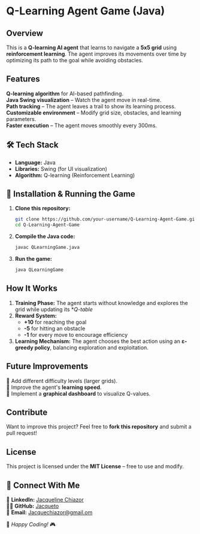 # Q-Learning Agent Game (Java)

## Overview
This is a **Q-learning AI agent** that learns to navigate a **5x5 grid** using **reinforcement learning**. The agent improves its movements over time by optimizing its path to the goal while avoiding obstacles.

## Features
**Q-learning algorithm** for AI-based pathfinding.  
**Java Swing visualization** – Watch the agent move in real-time.  
**Path tracking** – The agent leaves a trail to show its learning process.  
**Customizable environment** – Modify grid size, obstacles, and learning parameters.  
**Faster execution** – The agent moves smoothly every 300ms.  

## 🛠 Tech Stack
- **Language:** Java
- **Libraries:** Swing (for UI visualization)
- **Algorithm:** Q-learning (Reinforcement Learning)

## 🔧 Installation & Running the Game
1. **Clone this repository:**
   ```bash
   git clone https://github.com/your-username/Q-Learning-Agent-Game.git
   cd Q-Learning-Agent-Game
   ```
2. **Compile the Java code:**
   ```bash
   javac QLearningGame.java
   ```
3. **Run the game:**
   ```bash
   java QLearningGame
   ```

## How It Works
1. **Training Phase:** The agent starts without knowledge and explores the grid while updating its **Q-table*
2. **Reward System:**
   - **+10** for reaching the goal
   - **-5** for hitting an obstacle
   - **-1** for every move to encourage efficiency
3. **Learning Mechanism:** The agent chooses the best action using an **ε-greedy policy**, balancing exploration and exploitation.

## Future Improvements
🔹 Add different difficulty levels (larger grids).  
🔹 Improve the agent's **learning speed**.  
🔹 Implement a **graphical dashboard** to visualize Q-values.  

## Contribute
Want to improve this project? Feel free to **fork this repository** and submit a pull request!

## License
This project is licensed under the **MIT License** – free to use and modify.

## 🔗 Connect With Me
💼 **LinkedIn:** [Jacqueline Chiazor](https://www.linkedin.com/in/Jacquelinechiazor/)  
👨‍💻 **GitHub:** [Jacqueto](https://github.com/Jacqueto)  
📧 **Email:** Jacquechiazor@gmail.om  

🚀 *Happy Coding!* 🎮

